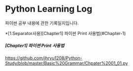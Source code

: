 <h1>Python Learning Log</h1>
파이썬 공부 내용에 관한 기록일지입니다.

*[1.Separator사용][Chapter1] 파이썬 Print 사용법(#Chapter-1)

##### [Chapter1] 파이썬 Print 사용법 <a id="chapter-1"></a>
<a href = "https://github.com/jhryu1208/Python-Study/blob/master/Basic%20Grammar/Chpater%2001_01.py">https://github.com/jhryu1208/Python-Study/blob/master/Basic%20Grammar/Chpater%2001_01.py
